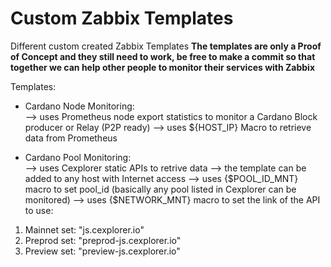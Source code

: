 # Custom Zabbix Templates
Different custom created Zabbix Templates
__The templates are only a Proof of Concept and they still need to work, be free to make a commit so that together we can help other people to monitor their services with Zabbix__

Templates:
- Cardano Node Monitoring:<br>
--> uses Prometheus node export statistics to monitor a Cardano Block producer or Relay (P2P ready)
--> uses ${HOST_IP} Macro to retrieve data from Prometheus

- Cardano Pool Monitoring: <br>
--> uses Cexplorer static APIs to retrive data
--> the template can be added to any host with Internet access
--> uses {$POOL_ID_MNT} macro to set pool_id (basically any pool listed in Cexplorer can be monitored)
--> uses {$NETWORK_MNT} macro to set the link of the API to use:<br>
1. Mainnet set: "js.cexplorer.io"<br>
2. Preprod set: "preprod-js.cexplorer.io"<br>
3. Preview set: "preview-js.cexplorer.io"<br>

